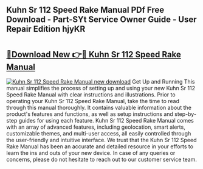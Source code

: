 ## Kuhn Sr 112 Speed Rake Manual PDf Free Download - Part-SYt Service Owner Guide - User Repair Edition hjyKR

# <h2><a href="http://bc48284.oget.top/?id=Kuhn+Sr+112+Speed+Rake+Manual">🔗Download New 👉🔴 Kuhn Sr 112 Speed Rake Manual</a></h2>

[![Kuhn Sr 112 Speed Rake Manual new download](https://i.imgur.com/5g1atiW.png)](http://bc48284.oget.top/?id=Kuhn+Sr+112+Speed+Rake+Manual)
Get Up and Running This manual simplifies the process of setting up and using your new Kuhn Sr 112 Speed Rake Manual with clear instructions and illustrations. Prior to operating your Kuhn Sr 112 Speed Rake Manual, take the time to read through this manual thoroughly. It contains valuable information about the product's features and functions, as well as setup instructions and step-by-step guides for using each feature. Kuhn Sr 112 Speed Rake Manual comes with an array of advanced features, including geolocation, smart alerts, customizable themes, and multi-user access, all easily controlled through the user-friendly and intuitive interface. We trust that the Kuhn Sr 112 Speed Rake Manual has been an accurate and detailed resource in your efforts to learn the ins and outs of your new device. In case of any queries or concerns, please do not hesitate to reach out to our customer service team.

